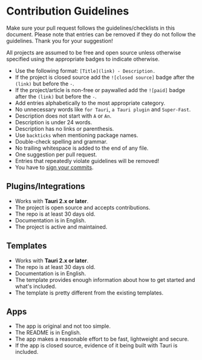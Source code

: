# Contribution Guidelines

Make sure your pull request follows the guidelines/checklists in this document. Please note that entries can be removed if they do not follow the guidelines. Thank you for your suggestion!

All projects are assumed to be free and open source unless otherwise specified using the appropriate badges to indicate otherwise.

- Use the following format: `[Title](link) - Description.`
- If the project is closed source add the `![closed source]` badge after the `(link)` but before the `-`.
- If the project/article is non-free or paywalled add the `![paid]` badge after the `(link)` but before the `-`.
- Add entries alphabetically to the most appropriate category.
- No unnecessary words like `for Tauri`, `a Tauri plugin` and `Super-Fast`.
- Description does not start with `A` or `An`.
- Description is under 24 words.
- Description has no links or parenthesis.
- Use `backticks` when mentioning package names.
- Double-check spelling and grammar.
- No trailing whitespace is added to the end of any file.
- One suggestion per pull request.
- Entries that repeatedly violate guidelines will be removed!
- You have to [sign your commits](https://docs.github.com/en/authentication/managing-commit-signature-verification/signing-commits).

## Plugins/Integrations

- Works with **Tauri 2.x or later**.
- The project is open source and accepts contributions.
- The repo is at least 30 days old.
- Documentation is in English.
- The project is active and maintained.

## Templates

- Works with **Tauri 2.x or later**.
- The repo is at least 30 days old.
- Documentation is in English.
- The template provides enough information about how to get started and what's included.
- The template is pretty different from the existing templates.

## Apps

- The app is original and not too simple.
- The README is in English.
- The app makes a reasonable effort to be fast, lightweight and secure.
- If the app is closed source, evidence of it being built with Tauri is included.
